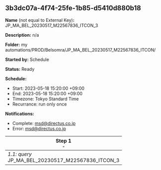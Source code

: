 ## 3b3dc07a-4f74-25fe-1b85-d5410d880b18

**Name** (not equal to External Key)**:** JP_MA_BEL_20230517_M22567836_ITCON_3

**Description:** n/a

**Folder:** my automations/PROD/Belsomra/JP_MA_BEL_20230517_M22567836_ITCON/

**Started by:** Schedule

**Status:** Ready

**Schedule:**

* Start: 2023-05-18 15:20:00 +09:00
* End: 2023-05-18 15:20:00 +09:00
* Timezone: Tokyo Standard Time
* Recurrance: run only once

**Notifications:**

* Complete: msd@directus.co.jp
* Error: msd@directus.co.jp

| Step 1<br>_<small>-</small>_ |
| --- |
| _1.1: query_<br>JP_MA_BEL_20230517_M22567836_ITCON_3 |

